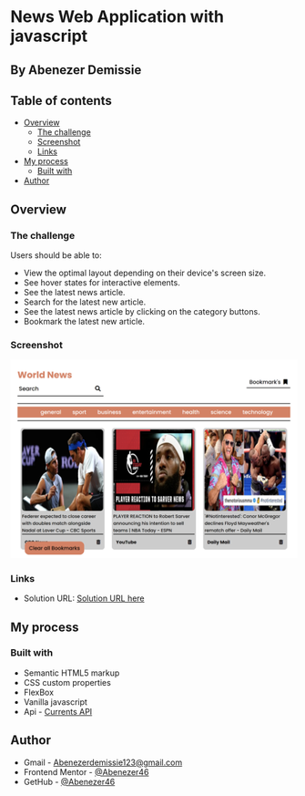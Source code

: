 # News Web Application with javascript

## By Abenezer Demissie

## Table of contents

- [Overview](#overview)
  - [The challenge](#the-challenge)
  - [Screenshot](#screenshot)
  - [Links](#links)
- [My process](#my-process)
  - [Built with](#built-with)
- [Author](#author)

## Overview

### The challenge

Users should be able to:

- View the optimal layout depending on their device's screen size.
- See hover states for interactive elements.
- See the latest news article.
- Search for the latest new article.
- See the latest news article by clicking on the category buttons.
- Bookmark the latest new article.

### Screenshot

![Screenshot](/assets/Screen1.png)

### Links

- Solution URL: [Solution URL here](https://news-web-app.pages.dev/)

## My process

### Built with

- Semantic HTML5 markup
- CSS custom properties
- FlexBox
- Vanilla javascript
- Api - [Currents API](https://currentsapi.services)

## Author

- Gmail - [Abenezerdemissie123@gmail.com](https://gmail.com/Abenezerdemissie123@gmail.com)
- Frontend Mentor - [@Abenezer46](https://www.frontendmentor.io/profile/Abenezer46)
- GetHub - [@Abenezer46](https://github.com/Abenezer46)
